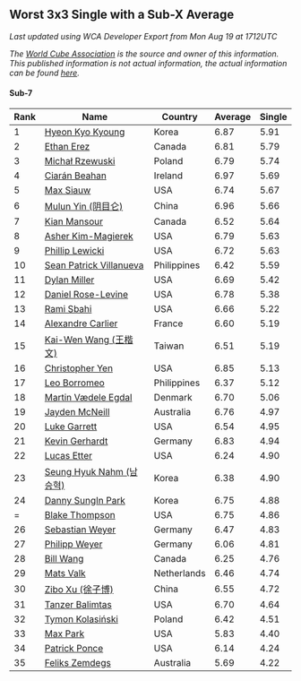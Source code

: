 ## Worst 3x3 Single with a Sub-X Average

*Last updated using WCA Developer Export from Mon Aug 19 at 1712UTC*

*The [World Cube Association](https://www.worldcubeassociation.org) is the source and owner of this information. This published information is not actual information, the actual information can be found [here](https://www.worldcubeassociation.org/results).*

#### Sub-7

|Rank|Name|Country|Average|Single|  
|--|--|--|--|--|  
|1|[Hyeon Kyo Kyoung](https://www.worldcubeassociation.org/persons/2013KYOU01)|Korea|6.87|5.91|  
|2|[Ethan Erez](https://www.worldcubeassociation.org/persons/2017EREZ01)|Canada|6.81|5.79|  
|3|[Michał Rzewuski](https://www.worldcubeassociation.org/persons/2014RZEW01)|Poland|6.79|5.74|  
|4|[Ciarán Beahan](https://www.worldcubeassociation.org/persons/2012BEAH01)|Ireland|6.97|5.69|  
|5|[Max Siauw](https://www.worldcubeassociation.org/persons/2017SIAU02)|USA|6.74|5.67|  
|6|[Mulun Yin (阴目仑)](https://www.worldcubeassociation.org/persons/2009YINM01)|China|6.96|5.66|  
|7|[Kian Mansour](https://www.worldcubeassociation.org/persons/2015MANS03)|Canada|6.52|5.64|  
|8|[Asher Kim-Magierek](https://www.worldcubeassociation.org/persons/2017KIMM01)|USA|6.79|5.63|  
|9|[Phillip Lewicki](https://www.worldcubeassociation.org/persons/2012LEWI01)|USA|6.72|5.63|  
|10|[Sean Patrick Villanueva](https://www.worldcubeassociation.org/persons/2017VILL41)|Philippines|6.42|5.59|  
|11|[Dylan Miller](https://www.worldcubeassociation.org/persons/2015MILL01)|USA|6.69|5.42|  
|12|[Daniel Rose-Levine](https://www.worldcubeassociation.org/persons/2015ROSE01)|USA|6.78|5.38|  
|13|[Rami Sbahi](https://www.worldcubeassociation.org/persons/2011SBAH01)|USA|6.66|5.22|  
|14|[Alexandre Carlier](https://www.worldcubeassociation.org/persons/2012CARL03)|France|6.60|5.19|  
|15|[Kai-Wen Wang (王楷文)](https://www.worldcubeassociation.org/persons/2015WANG09)|Taiwan|6.51|5.19|  
|16|[Christopher Yen](https://www.worldcubeassociation.org/persons/2016YENC01)|USA|6.85|5.13|  
|17|[Leo Borromeo](https://www.worldcubeassociation.org/persons/2015BORR01)|Philippines|6.37|5.12|  
|18|[Martin Vædele Egdal](https://www.worldcubeassociation.org/persons/2013EGDA02)|Denmark|6.70|5.06|  
|19|[Jayden McNeill](https://www.worldcubeassociation.org/persons/2012MCNE01)|Australia|6.76|4.97|  
|20|[Luke Garrett](https://www.worldcubeassociation.org/persons/2017GARR05)|USA|6.54|4.95|  
|21|[Kevin Gerhardt](https://www.worldcubeassociation.org/persons/2013GERH01)|Germany|6.83|4.94|  
|22|[Lucas Etter](https://www.worldcubeassociation.org/persons/2011ETTE01)|USA|6.24|4.90|  
|23|[Seung Hyuk Nahm (남승혁)](https://www.worldcubeassociation.org/persons/2013NAHM01)|Korea|6.38|4.90|  
|24|[Danny SungIn Park](https://www.worldcubeassociation.org/persons/2015PARK13)|Korea|6.75|4.88|  
|=|[Blake Thompson](https://www.worldcubeassociation.org/persons/2010THOM03)|USA|6.75|4.86|  
|26|[Sebastian Weyer](https://www.worldcubeassociation.org/persons/2010WEYE02)|Germany|6.47|4.83|  
|27|[Philipp Weyer](https://www.worldcubeassociation.org/persons/2010WEYE01)|Germany|6.06|4.81|  
|28|[Bill Wang](https://www.worldcubeassociation.org/persons/2010WANG68)|Canada|6.25|4.76|  
|29|[Mats Valk](https://www.worldcubeassociation.org/persons/2007VALK01)|Netherlands|6.46|4.74|  
|30|[Zibo Xu (徐子博)](https://www.worldcubeassociation.org/persons/2014XUZI01)|China|6.55|4.72|  
|31|[Tanzer Balimtas](https://www.worldcubeassociation.org/persons/2013BALI01)|USA|6.70|4.64|  
|32|[Tymon Kolasiński](https://www.worldcubeassociation.org/persons/2016KOLA02)|Poland|6.42|4.51|  
|33|[Max Park](https://www.worldcubeassociation.org/persons/2012PARK03)|USA|5.83|4.40|  
|34|[Patrick Ponce](https://www.worldcubeassociation.org/persons/2012PONC02)|USA|6.14|4.24|  
|35|[Feliks Zemdegs](https://www.worldcubeassociation.org/persons/2009ZEMD01)|Australia|5.69|4.22|  
